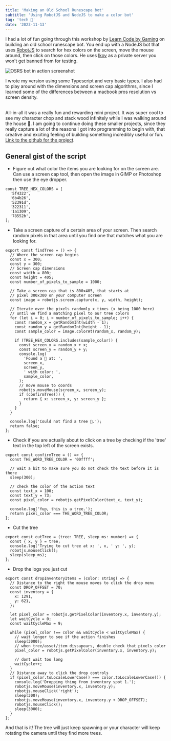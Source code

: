 ```yaml
---
title: 'Making an Old School Runescape bot'
subtitle: 'Using RobotJS and NodeJS to make a color bot'
tag: 'tech 🤖'
date: '2023-11-13'
---
```


I had a lot of fun going through this workshop by [Learn Code by Gaming](https://www.youtube.com/watch?v=Uw11Lb8ov88) on building an old school runescape bot. You end up with a NodeJS bot that uses [RobotJS](https://github.com/octalmage/robotjs) to search for hex colors on the screen, move the mouse around, then click on those colors. He uses [Ikov](https://ikov.io/) as a private server you won't get banned from for testing.

![OSRS bot in action screenshot](/images/posts/osrs-bot/osrsbot.png 'OSRS bot in action screenshot')

I wrote my version using some Typescript and very basic types. I also had to play around with the dimensions and screen cap algorithms, since I learned some of the differences between a macbook pros resolution vs screen density.

\
All-in-all it was a really fun and rewarding mini project. It was super cool to see my character chop and stack wood infinitely while I was walking around the house 🥳. I am going to continue doing these smaller projects, since they really capture a lot of the reasons I got into programming to begin with, that creative and exciting feeling of building something incredibly useful or fun. [Link to the github for the project](https://github.com/doubles078/osrs_bot).

## General gist of the script

- Figure out what color the items you are looking for on the screen are. Can use a screen cap tool, then open the image in GIMP or Photoshop then use the eye dropper.

```tsx
const TREE_HEX_COLORS = [
  '5f4322',
  '6b4b26',
  '52391d',
  '322311',
  '1a1309',
  '78552b',
];
```

- Take a screen capture of a certain area of your screen. Then search random pixels in that area until you find one that matches what you are looking for.

```tsx
export const findTree = () => {
  // Where the screen cap begins
  const x = 300;
  const y = 300;
  // Screen cap dimensions
  const width = 800;
  const height = 405;
  const number_of_pixels_to_sample = 1000;

  // Take a screen cap that is 800x405, that starts at
  // pixel 300x300 on your computer screen
  const image = robotjs.screen.capture(x, y, width, height);

  // Iterate over the pixels randomly x times (x being 1000 here)
  // until we find a matching pixel to our tree colors
  for (let i = 0; i < number_of_pixels_to_sample; i++) {
    const random_x = getRandomInt(width - 1);
    const random_y = getRandomInt(height - 1);
    const sample_color = image.colorAt(random_x, random_y);

    if (TREE_HEX_COLORS.includes(sample_color)) {
      const screen_x = random_x + x;
      const screen_y = random_y + y;
      console.log(
        'Found a 🌲 at: ',
        screen_x,
        screen_y,
        ' with color: ',
        sample_color,
      );
      // move mouse to coords
      robotjs.moveMouse(screen_x, screen_y);
      if (confirmTree()) {
        return { x: screen_x, y: screen_y };
      }
    }
  }

  console.log('Could not find a tree 🌳.');
  return false;
};
```

- Check if you are actually about to click on a tree by checking if the 'tree' text in the top left of the screen exists.

```tsx
export const confirmTree = () => {
  const THE_WORD_TREE_COLOR = '00ffff';

  // wait a bit to make sure you do not check the text before it is there
  sleep(300);

  // check the color of the action text
  const text_x = 100;
  const text_y = 73;
  const pixel_color = robotjs.getPixelColor(text_x, text_y);

  console.log('Yup, this is a tree.');
  return pixel_color === THE_WORD_TREE_COLOR;
};
```

- Cut the tree

```tsx
export const cutTree = (tree: TREE, sleep_ms: number) => {
  const { x, y } = tree;
  console.log('Trying to cut tree at x: ', x, ' y: ', y);
  robotjs.mouseClick();
  sleep(sleep_ms);
};
```

- Drop the logs you just cut

```tsx
export const dropInventoryItems = (color: string) => {
  // Distance to the right the mouse moves to click the drop menu
  const DROP_OFFSET = 70;
  const inventory = {
    x: 1291,
    y: 621,
  };

  let pixel_color = robotjs.getPixelColor(inventory.x, inventory.y);
  let waitCycle = 0;
  const waitCycleMax = 9;

  while (pixel_color !== color && waitCycle < waitCycleMax) {
    // wait longer to see if the action finishes
    sleep(3000);
    // when tree/asset/item dissapears, double check that pixels color
    pixel_color = robotjs.getPixelColor(inventory.x, inventory.y);

    // dont wait too long
    waitCycle++;
  }
  // Distance away to click the drop controls
  if (pixel_color.toLocaleLowerCase() === color.toLocaleLowerCase()) {
    console.log('Dropping thing from inventory spot 1.');
    robotjs.moveMouse(inventory.x, inventory.y);
    robotjs.mouseClick('right');
    sleep(300);
    robotjs.moveMouse(inventory.x, inventory.y + DROP_OFFSET);
    robotjs.mouseClick();
    sleep(3000);
  }
};
```

And that is it! The tree will just keep spawning or your character will keep rotating the camera until they find more trees.
